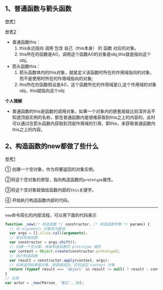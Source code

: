 ## 1、普通函数与箭头函数

[参考1](https://juejin.cn/post/6844903805960585224)

[参考2](https://zhuanlan.zhihu.com/p/57204184)

- 普通函数this：
  1. this永远指向 调用 包含 自己（this本身） 的 函数 对应的对象。
  2. this所在的函数是A()，调用这个函数A()的对象是obj,this就是指向这个obj。
- 箭头函数this：
  1. 箭头函数体内的this对象，就是定义该函数时所在的作用域指向的对象，而不是使用时所在的作用域指向的对象;
  2. this所在的函数假设是A()，这个函数所在的作用域是{},这个作用域的对象obj，this就指向这个obj

**个人理解**

- 普通函数的this是函数的调用对象，如果一个对象内的嵌套层级比较深并且不知道顶层实例的名称，那在普通函数内是很难获取到this之上的内容的，此时可以通过在箭头函数内获取到顶层作用域的引用，即this，来获取普通函数内this之上的内容。

## 2、构造函数的new都做了些什么

[参考1](http://javascript.ruanyifeng.com/oop/basic.html#toc2)

① 创建一个空对象，作为将要返回的对象实例。

②将这个空对象的原型，指向构造函数的`prototype`属性。

③将这个空对象赋值给函数内部的`this`关键字。

④ 开始执行构造函数内部的代码。

***

`new`命令简化的内部流程，可以用下面的代码表示

```js
function _new(/* 构造函数 */ constructor, /* 构造函数参数 */ params) {
  // 将 arguments 对象转为数组
  var args = [].slice.call(arguments);
  // 取出构造函数
  var constructor = args.shift();
  // 创建一个空对象，继承构造函数的 prototype 属性
  var context = Object.create(constructor.prototype);
  // 执行构造函数
  var result = constructor.apply(context, args);
  // 如果返回结果是对象，就直接返回，否则返回 context 对象
  return (typeof result === 'object' && result != null) ? result : context;
}
// 实例
var actor = _new(Person, '张三', 28);
```

